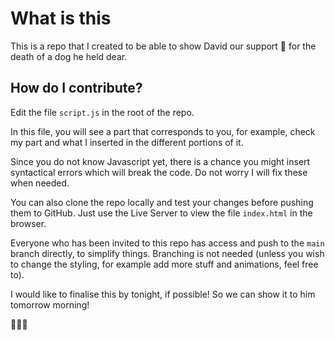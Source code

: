 # What is this

This is a repo that I created to be able to show David our support 💞 for the death of a dog he held dear.

## How do I contribute?

Edit the file `script.js` in the root of the repo.

In this file, you will see a part that corresponds to you, for example, check my part and what I inserted in the different portions of it.

Since you do not know Javascript yet, there is a chance you might insert syntactical errors which will break the code. Do not worry I will fix these when needed.

You can also clone the repo locally and test your changes before pushing them to GitHub. Just use the Live Server to view the file `index.html` in the browser.

Everyone who has been invited to this repo has access and push to the `main` branch directly, to simplify things. Branching is not needed (unless you wish to change the styling, for example add more stuff and animations, feel free to).

I would like to finalise this by tonight, if possible! So we can show it to him tomorrow morning!

🥰🥰🥰